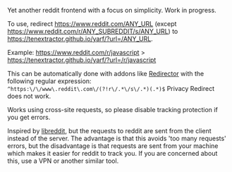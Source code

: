 Yet another reddit frontend with a focus on simplicity. Work in progress.

To use, redirect https://www.reddit.com/ANY_URL (except https://www.reddit.com/r/ANY_SUBREDDIT/s/ANY_URL) to https://tenextractor.github.io/yarf/?url=/ANY_URL.

Example: https://www.reddit.com/r/javascript > https://tenextractor.github.io/yarf/?url=/r/javascript

This can be automatically done with addons like [Redirector](https://github.com/einaregilsson/Redirector) with the following regular expression:
`^https:\/\/www\.reddit\.com\/(?!r\/.*\/s\/.*)(.*)$`
Privacy Redirect does not work.

Works using cross-site requests, so please disable tracking protection if you get errors.

Inspired by [libreddit](https://github.com/libreddit/libreddit), but the requests to reddit are sent from the client instead of the server. The advantage is that this avoids 'too many requests' errors, but the disadvantage is that requests are sent from your machine which makes it easier for reddit to track you. If you are concerned about this, use a VPN or another similar tool.
